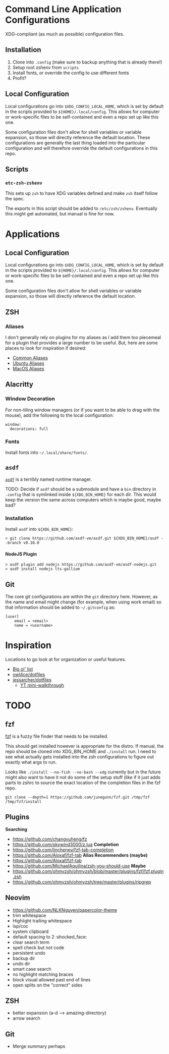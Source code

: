 # Command Line Application Configurations

XDG-compliant (as much as possible) configuration files.

## Installation

1. Clone into `.config` (make sure to backup anything that is already there!)
1. Setup root zshenv from `scripts`
1. Install fonts, or override the config to use different fonts
1. Profit?

## Local Configuration

Local configurations go into `$XDG_CONFIG_LOCAL_HOME`, which is set by default
in the scripts provided to `${HOME}/.local/config`. This allows for computer or
work-specific files to be self-contained and even a repo set up like this one.

Some configuration files don't allow for shell variables or variable expansion,
so those will directly reference the default location. These configurations are
generally the last thing loaded into the particular configuration and will
therefore override the default configurations in this repo.

## Scripts

### `etc-zsh-zshenv`

This sets up `zsh` to have XDG variables defined and make `zsh` itself follow the spec.

The exports in this script should be added to `/etc/zsh/zshenv`. Eventually
this might get automated, but manual is fine for now.

# Applications

## Local Configuration

Local configurations go into `$XDG_CONFIG_LOCAL_HOME`, which is set by default
in the scripts provided to `${HOME}/.local/config`. This allows for computer or
work-specific files to be self-contained and even a repo set up like this one.

Some configuration files don't allow for shell variables or variable expansion,
so those will directly reference the default location.

## ZSH

### Aliases

I don't generally rely on plugins for my aliases as I add them too piecemeal for a plugin that provides a large number to be useful. But, here are some places to look for inspiration if desired:

* [Common Aliases](https://github.com/ohmyzsh/ohmyzsh/tree/master/plugins/common-aliases)
* [Ubuntu Aliases](https://github.com/ohmyzsh/ohmyzsh/tree/master/plugins/ubuntu)
* [MacOS Aliases](https://github.com/ohmyzsh/ohmyzsh/tree/master/plugins/macos)


## Alacritty

### Window Decoration

For non-tiling window managers (or if you want to be able to drag with the
mouse), add the following to the local configuration:

```
window:
  decorations: full
```

### Fonts

Install fonts into `~/.local/share/fonts/`.

## `asdf`

[`asdf`](https://asdf-vm.com/) is a terribly named runtime manager.

TODO: Decide if `asdf` should be a submodule and have a `bin` directory in
`.config` that is symlinked inside `${XDG_BIN_HOME}` for each dir. This would
keep the version the same across computers which is maybe good, maybe bad?

### Installation

Install `asdf` into `${XDG_BIN_HOME}`:

```
> git clone https://github.com/asdf-vm/asdf.git ${XDG_BIN_HOME}/asdf --branch v0.10.0
```

#### NodeJS Plugin

```
> asdf plugin add nodejs https://github.com/asdf-vm/asdf-nodejs.git
> asdf install nodejs lts-gallium
```

## Git

The core git configurations are within the `git` directory here. However, as
the name and email might change (for example, when using work email) so that
information should be added to `~/.gitconfig` as:

```
[user]
    email = <email>
    name = <username>
```

# Inspiration

Locations to go look at for organization or useful features.

* [Big ol' list](https://dotfiles.github.io/inspiration/)
* [owl4ce/dotfiles](https://github.com/owl4ce/dotfiles)
* [jessarcher/dotfiles](https://github.com/owl4ce/dotfiles)
  * [YT mini-walkthrough](https://www.youtube.com/watch?v=434tljD-5C8)

# TODO

## fzf

[fzf]() is a fuzzy file finder that needs to be installed.

This should get installed however is appropriate for the distro. If manual, the
repo should be cloned into XDG_BIN_HOME and `./install` run. I need to see what
actually gets installed into the zsh configurations to figure out exactly what
args to run.

Looks like `./install --no-fish --no-bash --xdg` currently but in the future
might also want to have it not do some of the setup stuff (like if it just adds
parts to zshrc to source the exact location of the completion files in the fzf
repo.

```
git clone --depth=1 https://github.com/junegunn/fzf.git /tmp/fzf
/tmp/fzf/install
```

## Plugins

**Searching**
* https://github.com/changyuheng/fz
* https://github.com/skywind3000/z.lua
**Completion**
* https://github.com/lincheney/fzf-tab-completion
* https://github.com/Aloxaf/fzf-tab
**Alias Recommenders (maybe)**
* https://github.com/Aloxaf/fzf-tab
* https://github.com/MichaelAquilina/zsh-you-should-use
**Maybe**
* https://github.com/ohmyzsh/ohmyzsh/blob/master/plugins/fzf/fzf.plugin.zsh
* https://github.com/ohmyzsh/ohmyzsh/tree/master/plugins/ripgrep

## Neovim

* https://github.com/NLKNguyen/papercolor-theme
* trim whitespace
* Highlight trailing whitespace
* lsp/coc
* system clipboard
* default spacing to 2 :shocked_face:
* clear search term
* spell check but not code
* persistent undo
* backup dir
* undo dir
* smart case search
* no highlight matching braces
* block visual allowed past end of lines
* open splits on the "correct" sides

## ZSH

* better expansion (a-d<TAB> --> amazing-directory)
* arrow search

## Git

* Merge summary perhaps
